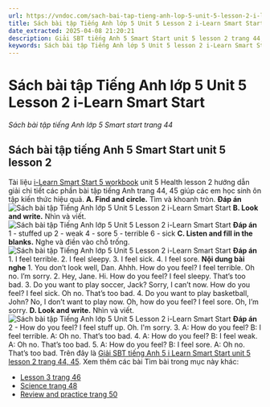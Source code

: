 ```yaml
---
url: https://vndoc.com/sach-bai-tap-tieng-anh-lop-5-unit-5-lesson-2-i-learn-smart-start-323784
title: Sách bài tập Tiếng Anh lớp 5 Unit 5 Lesson 2 i-Learn Smart Start - Sách bài tập tiếng Anh lớp 5 Smart start trang 44 - VnDoc.com
date_extracted: 2025-04-08 21:20:21
description: Giải SBT tiếng Anh 5 Smart Start unit 5 lesson 2 trang 44, 45 bao gồm đáp án các phần bài tập i-Learn Smart Start 5 workbook.
keywords: Sách bài tập Tiếng Anh lớp 5 Unit 5 lesson 2 i-Learn Smart Start,Sách bài tập tiếng Anh lớp 5 Smart start trang 44,smart start grade 5 workbook Unit 5 lesson 2,sách bài tập tiếng anh lớp 5 i learn smart start Unit 5 lesson 2,i Learn Smart Start 5 workbook Unit 5 lesson 2
---
```


# Sách bài tập Tiếng Anh lớp 5 Unit 5 Lesson 2 i-Learn Smart Start
 _Sách bài tập tiếng Anh lớp 5 Smart start trang 44_
## Sách bài tập tiếng Anh 5 Smart Start unit 5 lesson 2
Tài liệu [i-Learn Smart Start 5 workbook](<https://vndoc.com/sach-bai-tap-tieng-anh-lop-5-i-learn-smart-start>) unit 5 Health lesson 2 hướng dẫn giải chi tiết các phần bài tập tiếng Anh trang 44, 45 giúp các em học sinh ôn tập kiến thức hiệu quả.
**A. Find and circle.** Tìm và khoanh tròn.
**Đáp án**
![Sách bài tập Tiếng Anh lớp 5 Unit 5 Lesson 2 i-Learn Smart Start](https://i.vdoc.vn/data/image/2024/07/08/sach-bai-tap-tieng-anh-lop-5-unit-5-lesson-2-i-learn-smart-start-1.png)
**B. Look and write.** Nhìn và viết. 
![Sách bài tập Tiếng Anh lớp 5 Unit 5 Lesson 2 i-Learn Smart Start](https://i.vdoc.vn/data/image/2024/07/08/sach-bai-tap-tieng-anh-lop-5-unit-5-lesson-2-i-learn-smart-start-2.png)
**Đáp án**
1 - stuffed up
2 - weak
4 - sore
5 - terrible
6 - sick
**C. Listen and fill in the blanks.** Nghe và điền vào chỗ trống. 
![Sách bài tập Tiếng Anh lớp 5 Unit 5 Lesson 2 i-Learn Smart Start](https://i.vdoc.vn/data/image/2024/07/08/sach-bai-tap-tieng-anh-lop-5-unit-5-lesson-2-i-learn-smart-start-3.png)
**Đáp án**
1\. I feel terrible.
2\. I feel sleepy.
3\. I feel sick.
4\. I feel sore.
**Nội dung bài nghe**
1\. You don’t look well, Dan.
Ahhh.
How do you feel?
I feel terrible.
Oh no. I’m sorry.
2\. Hey, Jane.
Hi.
How do you feel?
I feel sleepy.
That’s too bad.
3\. Do you want to play soccer, Jack?
Sorry, I can’t now.
How do you feel?
I feel sick.
Oh no. That’s too bad.
4\. Do you want to play basketball, John?
No, I don’t want to play now.
Oh, how do you feel?
I feel sore.
Oh, I’m sorry.
**D. Look and write.** Nhìn và viết.
![Sách bài tập Tiếng Anh lớp 5 Unit 5 Lesson 2 i-Learn Smart Start](https://i.vdoc.vn/data/image/2024/07/08/sach-bai-tap-tieng-anh-lop-5-unit-5-lesson-2-i-learn-smart-start-4.png)
**Đáp án**
2 - How do you feel?
I feel stuff up.
Oh. I'm sorry.
3\. A: How do you feel?
B: I feel terrible.
A: Oh no. That’s too bad.
4\. A: How do you feel?
B: I feel weak.
A: Oh no. That’s too bad.
5\. A: How do you feel?
B: I feel sore.
A: Oh no. That’s too bad.
Trên đây là [Giải SBT tiếng Anh 5 i Learn Smart Start unit 5 lesson 2 trang 44, 45](<https://vndoc.com/sach-bai-tap-tieng-anh-lop-5-unit-5-lesson-2-i-learn-smart-start-323784>).
Xem thêm các bài Tìm bài trong mục này khác:
  * [Lesson 3 trang 46](</sach-bai-tap-tieng-anh-lop-5-unit-5-lesson-3-i-learn-smart-start-323788>)
  * [Science trang 48](</sach-bai-tap-tieng-anh-lop-5-unit-5-science-i-learn-smart-start-323793>)
  * [Review and practice trang 50](</sach-bai-tap-tieng-anh-lop-5-unit-5-review-and-practice-i-learn-smart-start-323795>)

